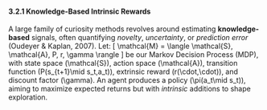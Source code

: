 #### 3.2.1 Knowledge-Based Intrinsic Rewards

A large family of curiosity methods revolves around estimating **knowledge-based** signals, often quantifying *novelty*, *uncertainty*, or *prediction error* (Oudeyer & Kaplan, 2007). Let:
\[
\mathcal{M} = \langle \mathcal{S}, \mathcal{A}, P, r, \gamma \rangle
\]
be our Markov Decision Process (MDP), with state space \(\mathcal{S}\), action space \(\mathcal{A}\), transition function \(P(s_{t+1}\mid s_t,a_t)\), extrinsic reward \(r(\cdot,\cdot)\), and discount factor \(\gamma\). An agent produces a policy \(\pi(a_t\mid s_t)\), aiming to maximize expected returns but with *intrinsic* additions to shape exploration.
